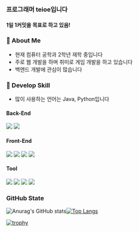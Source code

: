 ### 프로그래머 teioe입니다
#### 1일 1커밋을 목표로 하고 있음!

### 👀 About Me
- 현재 컴퓨터 공학과 2학년 재학 중입니다
- 주로 웹 개발을 하며 취미로 게임 개발을 하고 있습니다 
- 백엔드 개발에 관심이 많습니다 


### 🎨 Develop Skill
- 많이 사용하는 언어는 Java, Python입니다

#### Back-End 
<img src="https://img.shields.io/badge/SpringBoot-6DB33F?style=flat&logo=Spring&logoColor=white"/> <img src="https://img.shields.io/badge/Node.js-339933?=flat&logo=Node.js&logoColor=white"/>

#### Front-End
<img src="https://img.shields.io/badge/HTML5-E34F26?style=flat&logo=HTML5&logoColor=white"/> <img src="https://img.shields.io/badge/CSS3-1572B6?style=flat&logo=CSS3&logoColor=white"/> <img src="https://img.shields.io/badge/JavaScript-yellow?style=flat&logo=JavaScript&logoColor=white"/> <img src="https://img.shields.io/badge/React-61DAFB?=flat&logo=React&logoColor=white"/> 

#### Tool
<img src="https://img.shields.io/badge/IntelliJ IDEA-3955A3?=flat&logo=IntelliJ IDEA&logoColor=white"/> <img src="https://img.shields.io/badge/Visual Studio Code-007ACC?=flat&logo=Visual Studio Code&logoColor=white"/> <img src="https://img.shields.io/badge/MySQL-4479A1?=flat&logo=MySQL&logoColor=white"/> <img src="https://img.shields.io/badge/Unity-gray?style=flat&logo=Unity&logoColor=white"/>






### GitHub State
![Anurag's GitHub stats](https://github-readme-stats.vercel.app/api?username=tuioe5679&show_icons=true&theme=onedark)[![Top Langs](https://github-readme-stats.vercel.app/api/top-langs/?username=tuioe5679&layout=compact&theme=onedark)](https://github.com/tuioe5679/github-readme-stats)

[![trophy](https://github-profile-trophy.vercel.app/?username=tuioe5679&theme=onedark)](https://github.com/tuioe5679/github-readme-stats)


















